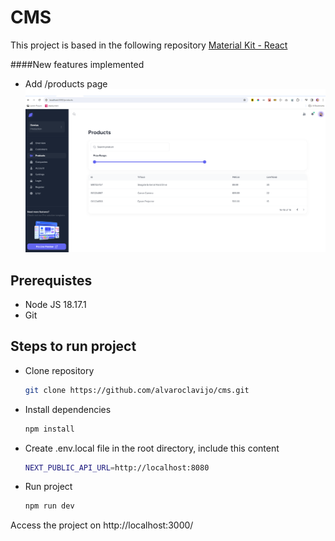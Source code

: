 # CMS

This project is based in the following repository
[Material Kit - React](https://material-kit-react.devias.io/)

####New features implemented
- Add /products page
![Products page](/public/assets/readme/products_screenshot.PNG)

## Prerequistes
- Node JS 18.17.1
- Git

## Steps to run project

- Clone repository
   ```sh
   git clone https://github.com/alvaroclavijo/cms.git

- Install dependencies
   ```sh
   npm install

- Create .env.local file in the root directory, include this content
   ```sh
   NEXT_PUBLIC_API_URL=http://localhost:8080
- Run project
   ```sh
   npm run dev


Access the project on http://localhost:3000/
